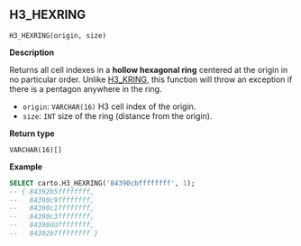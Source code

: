 ## H3_HEXRING

```sql:signature
H3_HEXRING(origin, size)
```

**Description**

Returns all cell indexes in a **hollow hexagonal ring** centered at the origin in no particular order. Unlike [H3_KRING](h3#h3_kring), this function will throw an exception if there is a pentagon anywhere in the ring.

* `origin`: `VARCHAR(16)` H3 cell index of the origin.
* `size`: `INT` size of the ring (distance from the origin).

**Return type**

`VARCHAR(16)[]`

**Example**

```sql
SELECT carto.H3_HEXRING('84390cbffffffff', 1);
-- { 84392b5ffffffff,
--   84390c9ffffffff,
--   84390c1ffffffff,
--   84390c3ffffffff,
--   84390ddffffffff,
--   84392b7ffffffff }
```
